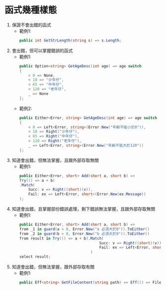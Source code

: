 # 函式幾種樣態
1. 保證不會出錯的函式  
   * 範例1:  
        ```csharp
        public int GetStrLength(string s) => s.Length;
        
        ```
2. 會出錯，但可以掌握錯誤的函式  
   * 範例1:
        ```csharp
        public Option<string> GetAgeDesc(int age) => age switch
        {
            < 0 => None,
            < 18 => "少年仔",
            < 65 => "中年仔",
            < 120 => "老年仔",
            _ => None
        };
        ```  
    * 範例2:
        ```csharp
        public Either<Error, string> GetAgeDesc(int age) => age switch
        {
            < 0 => Left<Error, string>(Error.New("年齡不能小於0")),
            < 18 => Right("少年仔"),
            < 65 => Right("中年仔"),
            < 120 => Right("老年仔"),
            _ => Left<Error, string>(Error.New("年齡不能大於120"))
        };
        ```  
3. 知道會出錯，但無法掌握，且跟外部存取無關  
    * 範例1:
        ```csharp
        public Either<Error, short> Add(short a, short b) =>
        Try(() => a + b)
        .Match(
            Succ: v => Right((short)(v)),
            Fail: ex => Left<Error, short>(Error.New(ex.Message))
        );
        ```
4. 知道會出錯，且掌握部份錯誤處理，剩下錯誤無法掌握，且跟外部存取無關
    * 範例1:
        ```csharp
        public Either<Error, short> Add(short a, short b) =>
        from _1 in guard(a > 0, Error.New("a 必須大於0")).ToEither()
        from _2 in guard(b > 0, Error.New("b 必須大於0")).ToEither()
        from result in Try(() => a + b).Match(
                                            Succ: v => Right((short)(v)),
                                            Fail: ex => Left<Error, short>(Error.New(ex.Message))
                                        )
        select result;
        ```
5. 知道會出錯，但無法掌握，跟外部存取有關
   * 範例1:
        ```csharp
        public Eff<string> GetFileContent(string path) => Eff(() => File.ReadAllText(path));
        ```
        
